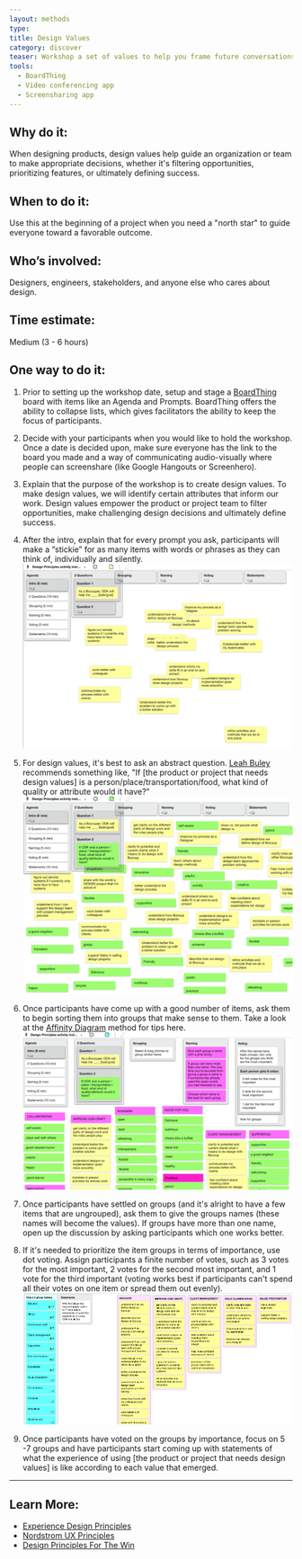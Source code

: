 ```yaml
---
layout: methods
type:
title: Design Values
category: discover
teaser: Workshop a set of values to help you frame future conversations around product success.
tools:
  - BoardThing
  - Video conferencing app
  - Screensharing app
---
```



## Why do it:

When designing products, design values help guide an organization or team to make appropriate decisions, whether it's filtering opportunities, prioritizing features, or ultimately defining success.

## When to do it:

Use this at the beginning of a project when you need a "north star" to guide everyone toward a favorable outcome.

## Who’s involved:

Designers, engineers, stakeholders, and anyone else who cares about design.

## Time estimate:

Medium (3 - 6 hours)

## One way to do it:

1. Prior to setting up the workshop date, setup and stage a [BoardThing](http://boardthing.com/main) board with items like an Agenda and Prompts. BoardThing offers the ability to collapse lists, which gives facilitators the ability to keep the focus of participants.

2. Decide with your participants when you would like to hold the workshop. Once a date is decided upon, make sure everyone has the link to the board you made and a way of communicating audio-visually where people can screenshare (like Google Hangouts or Screenhero).

3. Explain that the purpose of the workshop is to create design values. To make design values, we will identify certain attributes that inform our work. Design values empower the product or project team to filter opportunities, make challenging design decisions and ultimately define success.

4. After the intro, explain that for every prompt you ask, participants will make a “stickie” for as many items with words or phrases as they can think of, individually and silently.
    ![design values words with Board Thing](/img/methods/dv1.png)

5. For design values, it's best to ask an abstract question. [Leah Buley](http://leahbuley.com/) recommends something like, "If [the product or project that needs design values] is a person/place/transportation/food, what kind of quality or attribute would it have?"
    ![design values words and dot voting with Board Thing](/img/methods/dv2.png)

6. Once participants have come up with a good number of items, ask them to begin sorting them into groups that make sense to them. Take a look at the [Affinity Diagram](/methods/affinity-diagram/) method for tips here.
    ![design values words and clustering with Board Thing](/img/methods/dv3.png)

7. Once participants have settled on groups (and it's alright to have a few items that are ungrouped), ask them to give the groups names (these names will become the values). If groups have more than one name, open up the discussion by asking participants which one works better.

8. If it's needed to prioritize the item groups in terms of importance, use dot voting. Assign participants a finite number of votes, such as 3 votes for the most important, 2 votes for the second most important, and 1 vote for the third important (voting works best if participants can't spend all their votes on one item or spread them out evenly).
    ![design values words refined with Board Thing](/img/methods/dv4.png)

9. Once participants have voted on the groups by importance, focus on 5 -7 groups and have participants start coming up with statements of what the experience of using [the product or project that needs design values] is like according to each value that emerged.


---

## Learn More:

* [Experience Design Principles](https://uxthink.wordpress.com/2011/02/01/expereince-design-principles/)
* [Nordstrom UX Principles](http://www.justinmarxdesign.com/nordstrom-ux-principles)
* [Design Principles For The Win](http://www.designprinciplesftw.com)
